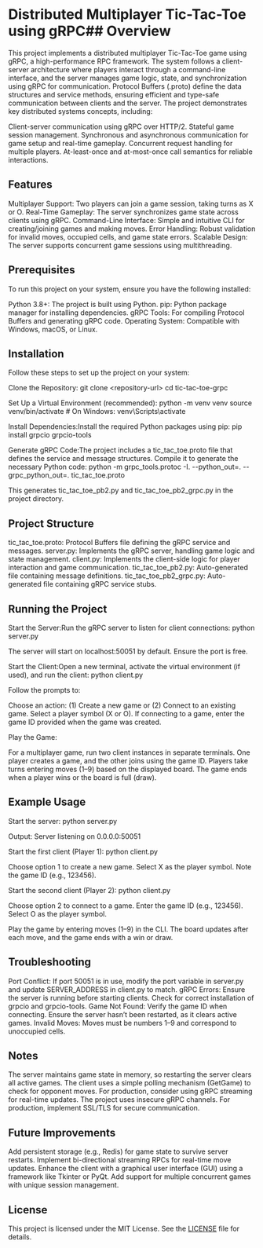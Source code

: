 # Distributed Multiplayer Tic-Tac-Toe using gRPC## Overview

This project implements a distributed multiplayer Tic-Tac-Toe game using gRPC, a high-performance RPC framework. The system follows a client-server architecture where players interact through a command-line interface, and the server manages game logic, state, and synchronization using gRPC for communication. Protocol Buffers (.proto) define the data structures and service methods, ensuring efficient and type-safe communication between clients and the server.
The project demonstrates key distributed systems concepts, including:

Client-server communication using gRPC over HTTP/2.
Stateful game session management.
Synchronous and asynchronous communication for game setup and real-time gameplay.
Concurrent request handling for multiple players.
At-least-once and at-most-once call semantics for reliable interactions.

## Features

Multiplayer Support: Two players can join a game session, taking turns as X or O.
Real-Time Gameplay: The server synchronizes game state across clients using gRPC.
Command-Line Interface: Simple and intuitive CLI for creating/joining games and making moves.
Error Handling: Robust validation for invalid moves, occupied cells, and game state errors.
Scalable Design: The server supports concurrent game sessions using multithreading.

## Prerequisites
To run this project on your system, ensure you have the following installed:

Python 3.8+: The project is built using Python.
pip: Python package manager for installing dependencies.
gRPC Tools: For compiling Protocol Buffers and generating gRPC code.
Operating System: Compatible with Windows, macOS, or Linux.

## Installation
Follow these steps to set up the project on your system:

Clone the Repository:
git clone &lt;repository-url&gt;
cd tic-tac-toe-grpc


Set Up a Virtual Environment (recommended):
python -m venv venv
source venv/bin/activate  # On Windows: venv\Scripts\activate


Install Dependencies:Install the required Python packages using pip:
pip install grpcio grpcio-tools


Generate gRPC Code:The project includes a tic_tac_toe.proto file that defines the service and message structures. Compile it to generate the necessary Python code:
python -m grpc_tools.protoc -I. --python_out=. --grpc_python_out=. tic_tac_toe.proto

This generates tic_tac_toe_pb2.py and tic_tac_toe_pb2_grpc.py in the project directory.


## Project Structure

tic_tac_toe.proto: Protocol Buffers file defining the gRPC service and messages.
server.py: Implements the gRPC server, handling game logic and state management.
client.py: Implements the client-side logic for player interaction and game communication.
tic_tac_toe_pb2.py: Auto-generated file containing message definitions.
tic_tac_toe_pb2_grpc.py: Auto-generated file containing gRPC service stubs.

## Running the Project

Start the Server:Run the gRPC server to listen for client connections:
python server.py

The server will start on localhost:50051 by default. Ensure the port is free.

Start the Client:Open a new terminal, activate the virtual environment (if used), and run the client:
python client.py

Follow the prompts to:

Choose an action: (1) Create a new game or (2) Connect to an existing game.
Select a player symbol (X or O).
If connecting to a game, enter the game ID provided when the game was created.


Play the Game:

For a multiplayer game, run two client instances in separate terminals.
One player creates a game, and the other joins using the game ID.
Players take turns entering moves (1–9) based on the displayed board.
The game ends when a player wins or the board is full (draw).



## Example Usage

Start the server:
python server.py

Output: Server listening on 0.0.0.0:50051

Start the first client (Player 1):
python client.py


Choose option 1 to create a new game.
Select X as the player symbol.
Note the game ID (e.g., 123456).


Start the second client (Player 2):
python client.py


Choose option 2 to connect to a game.
Enter the game ID (e.g., 123456).
Select O as the player symbol.


Play the game by entering moves (1–9) in the CLI. The board updates after each move, and the game ends with a win or draw.


## Troubleshooting

Port Conflict: If port 50051 is in use, modify the port variable in server.py and update SERVER_ADDRESS in client.py to match.
gRPC Errors: Ensure the server is running before starting clients. Check for correct installation of grpcio and grpcio-tools.
Game Not Found: Verify the game ID when connecting. Ensure the server hasn’t been restarted, as it clears active games.
Invalid Moves: Moves must be numbers 1–9 and correspond to unoccupied cells.

## Notes

The server maintains game state in memory, so restarting the server clears all active games.
The client uses a simple polling mechanism (GetGame) to check for opponent moves. For production, consider using gRPC streaming for real-time updates.
The project uses insecure gRPC channels. For production, implement SSL/TLS for secure communication.

## Future Improvements

Add persistent storage (e.g., Redis) for game state to survive server restarts.
Implement bi-directional streaming RPCs for real-time move updates.
Enhance the client with a graphical user interface (GUI) using a framework like Tkinter or PyQt.
Add support for multiple concurrent games with unique session management.

## License
This project is licensed under the MIT License. See the [LICENSE](https://grok.com/chat/LICENSE) file for details.
